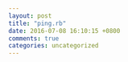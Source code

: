 ```yaml
---
layout: post
title: "ping.rb"
date: 2016-07-08 16:10:15 +0800
comments: true
categories: uncategorized
---
```


